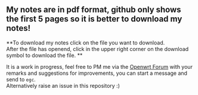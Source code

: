 ## My notes are in pdf format, github only shows the first 5 pages so it is better to download my notes!  
**To download my notes click on the file you want to download.  
After the file has openend, click in the upper right corner on the download symbol to download the file.   **

It is a work in progress, feel free to PM me via the [Openwrt Forum](https://forum.openwrt.org/) with your remarks and suggestions for improvements, you can start a message and send to `egc`.   
Alternatively raise an issue in this repository :)
  
